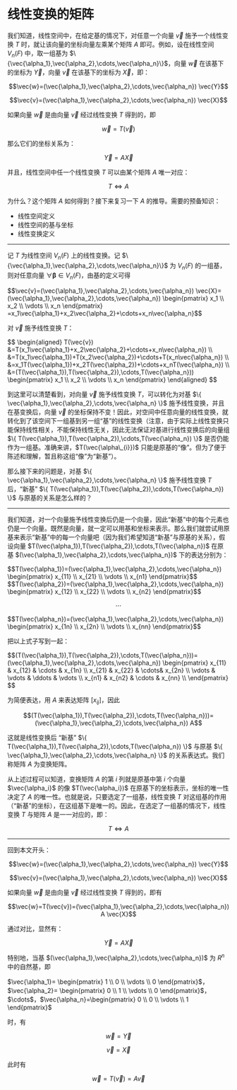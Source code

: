 # 线性变换的矩阵


我们知道，线性空间中，在给定基的情况下，对任意一个向量 $\vec{v}$ 施予一个线性变换 $T$ 时，就让该向量的坐标向量左乘某个矩阵 $A$ 即可。例如，设在线性空间 $V_n(F)$ 中，取一组基为 $\{\vec{\alpha_1},\vec{\alpha_2},\cdots,\vec{\alpha_n}\}$，向量 $\vec{w}$ 在该基下的坐标为 $\vec{Y}$，向量 $\vec{v}$ 在该基下的坐标为 $\vec{X}$，即：

$$\vec{w}=(\vec{\alpha_1},\vec{\alpha_2},\cdots,\vec{\alpha_n}) \vec{Y}$$

$$\vec{v}=(\vec{\alpha_1},\vec{\alpha_2},\cdots,\vec{\alpha_n}) \vec{X}$$

如果向量 $\vec{w}$ 是由向量 $\vec{v}$ 经过线性变换 $T$ 得到的，即

$$\vec{w}=T(\vec{v})$$

那么它们的坐标关系为：

$$\vec{Y}=A \vec{X}$$

并且，线性空间中任一个线性变换 $T$ 可以由某个矩阵 $A$ 唯一对应：

$$T \iff A$$

为什么？这个矩阵 $A$ 如何得到？接下来复习一下 $A$ 的推导。需要的预备知识：

 - 线性空间定义
 - 线性空间的基与坐标
 - 线性变换定义

---

记 $T$ 为线性空间 $V_n(F)$ 上的线性变换。记 $\{\vec{\alpha_1},\vec{\alpha_2},\cdots,\vec{\alpha_n}\}$ 为 $V_n(F)$ 的一组基，则对任意向量 $\forall \pmb\beta \in V_n(F)$，由基的定义可得

<div>
$$\vec{v}=(\vec{\alpha_1},\vec{\alpha_2},\cdots,\vec{\alpha_n}) \vec{X}=(\vec{\alpha_1},\vec{\alpha_2},\cdots,\vec{\alpha_n}) \begin{pmatrix} x_1 \\ x_2 \\ \vdots \\ x_n \end{pmatrix} =x_1\vec{\alpha_1}+x_2\vec{\alpha_2}+\cdots+x_n\vec{\alpha_n}$$
</div>

对 $\vec{v}$ 施予线性变换 $T$：

<div>
$$
\begin{aligned}
T(\vec{v})
&=T(x_1\vec{\alpha_1}+x_2\vec{\alpha_2}+\cdots+x_n\vec{\alpha_n}) \\
&=T(x_1\vec{\alpha_1})+T(x_2\vec{\alpha_2})+\cdots+T(x_n\vec{\alpha_n}) \\
&=x_1T(\vec{\alpha_1})+x_2T(\vec{\alpha_2})+\cdots+x_nT(\vec{\alpha_n}) \\
&=(T(\vec{\alpha_1}),T(\vec{\alpha_2}),\cdots,T(\vec{\alpha_n})) \begin{pmatrix} x_1 \\ x_2 \\ \vdots \\ x_n \end{pmatrix}
\end{aligned}
$$
</div>

到这里可以清楚看到，对向量 $\vec{v}$ 施予线性变换 $T$，可以转化为对基 $\{ \vec{\alpha_1},\vec{\alpha_2},\cdots,\vec{\alpha_n} \}$ 施予线性变换，并且在基变换后，向量 $\vec{v}$ 的坐标保持不变！因此，对空间中任意向量的线性变换，就转化到了该空间下一组基到另一组“基”的线性变换（注意，由于实际上线性变换只能保持线性相关，不能保持线性无关，因此无法保证对基进行线性变换后的向量组 $\{ T(\vec{\alpha_1}),T(\vec{\alpha_2}),\cdots,T(\vec{\alpha_n}) \}$ 是否仍能作为一组基。准确来讲，$T(\vec{\alpha\_{i}})$ 只能是原基的“像”。但为了便于陈述和理解，暂且称这组“像”为“新基”）。

那么接下来的问题是，对基 $\{ \vec{\alpha_1},\vec{\alpha_2},\cdots,\vec{\alpha_n} \}$ 施予线性变换 $T$ 后，“新基” $\{ T(\vec{\alpha_1}),T(\vec{\alpha_2}),\cdots,T(\vec{\alpha_n}) \}$ 与原基的关系是怎么样的？

---

我们知道，对一个向量施予线性变换后仍是一个向量，因此“新基”中的每个元素也仍是一个向量。既然是向量，就一定可以用基和坐标来表示。那么我们就尝试用原基来表示“新基”中的每一个向量吧（因为我们希望知道“新基”与原基的关系），假设向量 $T(\vec{\alpha_1}),T(\vec{\alpha_2}),\cdots,T(\vec{\alpha_n})$ 在原基 $(\vec{\alpha_1},\vec{\alpha_2},\cdots,\vec{\alpha_n})$ 下的表达分别为：

<div>
$$T(\vec{\alpha_1})=(\vec{\alpha_1},\vec{\alpha_2},\cdots,\vec{\alpha_n}) \begin{pmatrix} x_{11} \\ x_{21} \\ \vdots \\ x_{n1} \end{pmatrix}$$
</div>

<div>
$$T(\vec{\alpha_2})=(\vec{\alpha_1},\vec{\alpha_2},\cdots,\vec{\alpha_n}) \begin{pmatrix} x_{12} \\ x_{22} \\ \vdots \\ x_{n2} \end{pmatrix}$$
</div>

$$\cdots$$

<div>
$$T(\vec{\alpha_n})=(\vec{\alpha_1},\vec{\alpha_2},\cdots,\vec{\alpha_n}) \begin{pmatrix} x_{1n} \\ x_{2n} \\ \vdots \\ x_{nn} \end{pmatrix}$$
</div>

把以上式子写到一起：

<div>
$$(T(\vec{\alpha_1}),T(\vec{\alpha_2}),\cdots,T(\vec{\alpha_n}))=(\vec{\alpha_1},\vec{\alpha_2},\cdots,\vec{\alpha_n})
\begin{pmatrix}
x_{11} & x_{12} & \cdots & x_{1n} \\
x_{21} & x_{22} & \cdots& x_{2n} \\
\vdots & \vdots & \ddots & \vdots \\
x_{n1} & x_{n2} & \cdots & x_{nn} \\
\end{pmatrix}
$$
</div>

为简便表达，用 $A$ 来表达矩阵 $[x_{ij}]$，因此

$$(T(\vec{\alpha_1}),T(\vec{\alpha_2}),\cdots,T(\vec{\alpha_n}))=(\vec{\alpha_1},\vec{\alpha_2},\cdots,\vec{\alpha_n}) A$$

这就是线性变换后 “新基” $\{ T(\vec{\alpha_1}),T(\vec{\alpha_2}),\cdots,T(\vec{\alpha_n}) \}$ 与原基 $\{ \vec{\alpha_1},\vec{\alpha_2},\cdots,\vec{\alpha_n} \}$ 的关系表达式。我们称矩阵 $A$ 为变换矩阵。

从上述过程可以知道，变换矩阵 $A$ 的第 $i$ 列就是原基中第 $i$ 个向量 $\vec{\alpha_i}$ 的像 $T(\vec{\alpha_i})$ 在原基下的坐标表示，坐标的唯一性决定了 $A$ 的唯一性。也就是说，只要选定了一组基，线性变换 $T$ 对这组基的作用（“新基”的坐标），在这组基下是唯一的。因此，在选定了一组基的情况下，线性变换 $T$ 与矩阵 $A$ 是一一对应的，即：

$$T \iff A $$

---

回到本文开头：

$$\vec{w}=(\vec{\alpha_1},\vec{\alpha_2},\cdots,\vec{\alpha_n}) \vec{Y}$$

$$\vec{v}=(\vec{\alpha_1},\vec{\alpha_2},\cdots,\vec{\alpha_n}) \vec{X}$$

如果向量 $\vec{w}$ 是由向量 $\vec{v}$ 经过线性变换 $T$ 得到的，即有

$$\vec{w}=T(\vec{v})=(\vec{\alpha_1},\vec{\alpha_2},\cdots,\vec{\alpha_n}) A \vec{X}$$

通过对比，显然有：

$$\vec{Y}=A \vec{X}$$

特别地，当基 $(\vec{\alpha_1},\vec{\alpha_2},\cdots,\vec{\alpha_n})$ 为 $R^n$ 中的自然基，即 

<div>
$\vec{\alpha_1}= \begin{pmatrix} 1 \\ 0 \\ \vdots \\ 0 \end{pmatrix}$，$\vec{\alpha_2}= \begin{pmatrix} 0 \\ 1 \\ \vdots \\ 0 \end{pmatrix}$，$\cdots$，$\vec{\alpha_n}=\begin{pmatrix} 0 \\ 0 \\ \vdots \\ 1 \end{pmatrix}$ 
</div>

时，有

$$\vec{w}=\vec{Y}$$

$$\vec{v}=\vec{X}$$

此时有

$$\vec{w}=T(\vec{v})=A \vec{v}$$



